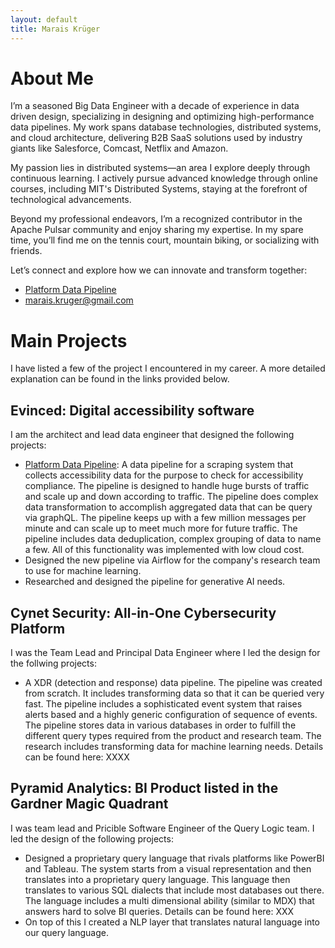 ```yaml
---
layout: default
title: Marais Krüger
---
```

# About Me
I’m a seasoned Big Data Engineer with a decade of experience in data driven design, specializing in designing and optimizing high-performance data pipelines. My work spans database technologies, distributed systems, and cloud architecture, delivering B2B SaaS solutions used by industry giants like Salesforce, Comcast, Netflix and Amazon.

My passion lies in distributed systems—an area I explore deeply through continuous learning. I actively pursue advanced knowledge through online courses, including MIT's Distributed Systems, staying at the forefront of technological advancements.

Beyond my professional endeavors, I’m a recognized contributor in the Apache Pulsar community and enjoy sharing my expertise. In my spare time, you’ll find me on the tennis court, mountain biking, or socializing with friends.

Let’s connect and explore how we can innovate and transform together:
- [Platform Data Pipeline](https://www.linkedin.com/in/marais-kruger-a5b94214/)
- marais.kruger@gmail.com
# Main Projects
I have listed a few of the project I encountered in my career. A more detailed explanation can be found in the links provided below.
## Evinced: Digital accessibility software
I am the architect and lead data engineer that designed the following projects:
- [Platform Data Pipeline](./evinced/platform_pipeline.md): A data pipeline for a scraping system that collects accessibility data for the purpose to check for accessibility compliance. The pipeline is designed to handle huge bursts of traffic and scale up and down according to traffic. The pipeline does complex data transformation to accomplish aggregated data that can be query via graphQL. The pipeline keeps up with a few million messages per minute and can scale up to meet much more for future traffic. The pipeline includes data deduplication, complex grouping of data to name a few. All of this functionality was implemented with low cloud cost.
- Designed the new pipeline via Airflow for the company's research team to use for machine learning.
- Researched and designed the pipeline for generative AI needs.

## Cynet Security: All-in-One Cybersecurity Platform 
I was the Team Lead and Principal Data Engineer where I led the design for the follwing projects:
- A XDR (detection and response) data pipeline. The pipeline was created from scratch. It includes transforming data so that it can be queried very fast. The pipeline includes a sophisticated event system that raises alerts based and a highly generic configuration of sequence of events. The pipeline stores data in various databases in order to fulfill the different query types required from the product and research team. The research includes transforming data for machine learning needs. Details can be found here: XXXX

## Pyramid Analytics: BI Product listed in the Gardner Magic Quadrant
I was team lead and Pricible Software Engineer of the Query Logic team. I led the design of the following projects:
- Designed a proprietary query language that rivals platforms like PowerBI and Tableau. The system starts from a visual representation and then translates into a proprietary query language. This language then translates to various SQL dialects that include most databases out there. The language includes a multi dimensional ability (similar to MDX) that answers hard to solve BI queries. Details can be found here: XXX
- On top of this I created a NLP layer that translates natural language into our query language.


